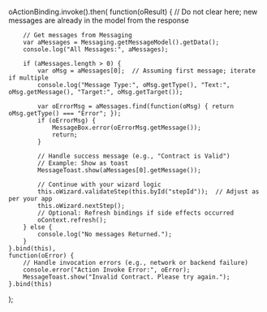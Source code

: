 oActionBinding.invoke().then(
    function(oResult) {
        // Do not clear here; new messages are already in the model from the response

        // Get messages from Messaging
        var aMessages = Messaging.getMessageModel().getData();
        console.log("All Messages:", aMessages);

        if (aMessages.length > 0) {
            var oMsg = aMessages[0];  // Assuming first message; iterate if multiple
            console.log("Message Type:", oMsg.getType(), "Text:", oMsg.getMessage(), "Target:", oMsg.getTarget());

            var oErrorMsg = aMessages.find(function(oMsg) { return oMsg.getType() === "Error"; });
            if (oErrorMsg) {
                MessageBox.error(oErrorMsg.getMessage());
                return;
            }

            // Handle success message (e.g., "Contract is Valid")
            // Example: Show as toast
            MessageToast.show(aMessages[0].getMessage());

            // Continue with your wizard logic
            this.oWizard.validateStep(this.byId("stepId"));  // Adjust as per your app
            this.oWizard.nextStep();
            // Optional: Refresh bindings if side effects occurred
            oContext.refresh();
        } else {
            console.log("No messages Returned.");
        }
    }.bind(this),
    function(oError) {
        // Handle invocation errors (e.g., network or backend failure)
        console.error("Action Invoke Error:", oError);
        MessageToast.show("Invalid Contract. Please try again.");
    }.bind(this)
);

